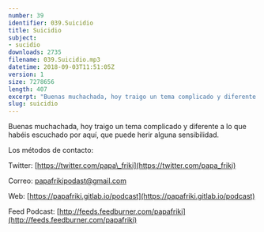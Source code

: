```yaml
---
number: 39
identifier: 039.Suicidio
title: Suicidio
subject:
- sucidio
downloads: 2735
filename: 039.Suicidio.mp3
datetime: 2018-09-03T11:51:05Z
version: 1
size: 7278656
length: 407
excerpt: "Buenas muchachada, hoy traigo un tema complicado y diferente a lo que habéis escuchado por aquí, que puede herir alguna sensibilidad.   \n\nLos métodos de contacto:  \n\nTwitter: [https://twitter.com/papa\\_friki](https://twitter.com/papa_friki)\n\nCorreo: [papafrikipodast@gmail.com](https://archive.org/details/papafrikipodast@gmail.com)\n\nWeb: [https://papafriki.gitlab.io/podcast](https://papafriki.gitlab.io/podcast)\n\nFeed Podcast: [http://feeds.feedburner.com/papafriki](http://feeds.feedburner.com/papafriki)"
slug: suicidio
---
```

Buenas muchachada, hoy traigo un tema complicado y diferente a lo que habéis escuchado por aquí, que puede herir alguna sensibilidad.

Los métodos de contacto:

Twitter: [https://twitter.com/papa\_friki](https://twitter.com/papa_friki)

Correo: [papafrikipodast@gmail.com](https://archive.org/details/papafrikipodast@gmail.com)

Web: [https://papafriki.gitlab.io/podcast](https://papafriki.gitlab.io/podcast)

Feed Podcast: [http://feeds.feedburner.com/papafriki](http://feeds.feedburner.com/papafriki)
